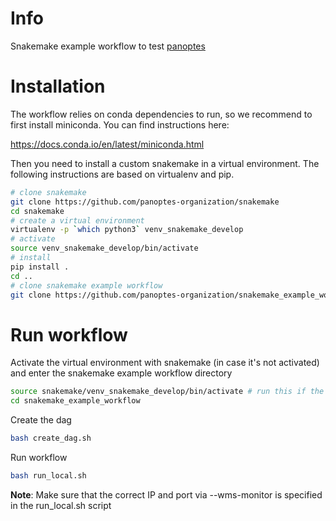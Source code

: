 # Info

Snakemake example workflow to test [panoptes](https://github.com/panoptes-organization/panoptes)

# Installation

The workflow relies on conda dependencies to run, so we recommend to first install miniconda. You can find instructions here:

https://docs.conda.io/en/latest/miniconda.html


Then you need to install a custom snakemake in a virtual environment. The following instructions are based on virtualenv and pip.
```bash
# clone snakemake
git clone https://github.com/panoptes-organization/snakemake
cd snakemake
# create a virtual environment
virtualenv -p `which python3` venv_snakemake_develop
# activate
source venv_snakemake_develop/bin/activate
# install
pip install .
cd ..
# clone snakemake example workflow
git clone https://github.com/panoptes-organization/snakemake_example_workflow.git
```

# Run workflow

Activate the virtual environment with snakemake (in case it's not activated) and enter the snakemake example workflow directory
```bash
source snakemake/venv_snakemake_develop/bin/activate # run this if the virtual environment is not active
cd snakemake_example_workflow
```

Create the dag

```bash
bash create_dag.sh
```

Run workflow
```bash
bash run_local.sh
```

**Note**: Make sure that the correct IP and port via --wms-monitor is specified in the run_local.sh script
